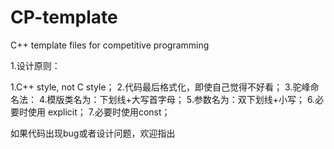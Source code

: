 # CP-template
C++ template files for competitive programming

1.设计原则：

  1.C++ style, not C style；
  2.代码最后格式化，即使自己觉得不好看；
  3.驼峰命名法：
  4.模版类名为：下划线+大写首字母；
  5.参数名为：双下划线+小写；
  6.必要时使用 explicit；
  7.必要时使用const；
  
 如果代码出现bug或者设计问题，欢迎指出
